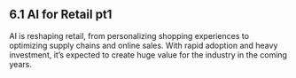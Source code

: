 ## 6.1 AI for Retail pt1
AI is reshaping retail, from personalizing shopping experiences to optimizing supply chains and online sales. With rapid adoption and heavy investment, it’s expected to create huge value for the industry in the coming years.
